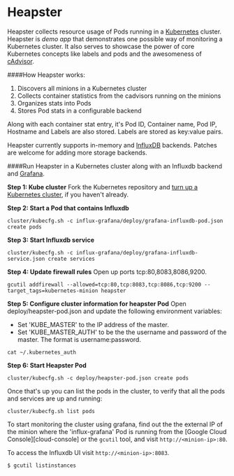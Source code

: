 Heapster
===========

Heapster collects resource usage of Pods running in a [Kubernetes](https://github.com/GoogleCloudPlatform/kubernetes) cluster.
Heapster is *demo app* that demonstrates one possible way of monitoring a Kubernetes cluster. It also serves to showcase the power of core Kubernetes concepts like labels and pods and the awesomeness of [cAdvisor](https://https://github.com/google/cadvisor).

####How Heapster works:
1. Discovers all minions in a Kubernetes cluster
2. Collects container statistics from the cadvisors running on the minions
2. Organizes stats into Pods
3. Stores Pod stats in a configurable backend

Along with each container stat entry, it's Pod ID, Container name, Pod IP, Hostname and Labels are also stored. Labels are stored as key:value pairs.

Heapster currently supports in-memory and [InfluxDB](http://influxdb.com) backends. Patches are welcome for adding more storage backends.

####Run Heapster in a Kubernetes cluster along with an Influxdb backend and [Grafana](http://grafana.org/docs/features/influxdb).

**Step 1: Kube cluster**
Fork the Kubernetes repository and [turn up a Kubernetes cluster](https://github.com/GoogleCloudPlatform/kubernetes-new#contents), if you haven't already.

**Step 2: Start a Pod that contains Influxdb**
```shell
cluster/kubecfg.sh -c influx-grafana/deploy/grafana-influxdb-pod.json create pods
```

**Step 3: Start Influxdb service**
```shell
cluster/kubecfg.sh -c influx-grafana/deploy/grafana-influxdb-service.json create services
```

**Step 4: Update firewall rules**
Open up ports tcp:80,8083,8086,9200.
```shell
gcutil addfirewall --allowed=tcp:80,tcp:8083,tcp:8086,tcp:9200 --target_tags=kubernetes-minion heapster
```

**Step 5: Configure cluster information for heapster Pod**
Open deploy/heapster-pod.json and update the following environment variables:
- Set 'KUBE_MASTER' to the IP address of the master.
- Set 'KUBE_MASTER_AUTH' to be the the username and password of the master. The format is username:password.
```shell
cat ~/.kubernetes_auth
```

**Step 6: Start Heapster Pod**
```shell
cluster/kubecfg.sh -c deploy/heapster-pod.json create pods
```

Once that's up you can list the pods in the cluster, to verify that all the pods and services are up and running:

```shell
cluster/kubecfg.sh list pods
```

To start monitoring the cluster using grafana, find out the the external IP of the minion where the 'influx-grafana' Pod is running from the [Google Cloud Console][cloud-console] or the `gcutil` tool, and visit `http://<minion-ip>:80`. 

To access the Influxdb UI visit  `http://<minion-ip>:8083`.


```shell
$ gcutil listinstances
```